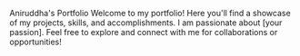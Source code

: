 Aniruddha's Portfolio
Welcome to my portfolio! Here you'll find a showcase of my projects, skills, and accomplishments. I am passionate about [your passion]. Feel free to explore and connect with me for collaborations or opportunities!
